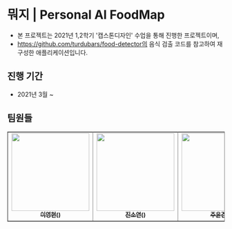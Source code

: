 # 뭐지 | Personal AI FoodMap
* 본 프로젝트는 2021년 1,2학기 '캡스톤디자인' 수업을 통해 진행한 프로젝트이며,
* https://github.com/turdubars/food-detector의 음식 검출 코드를 참고하여 재구성한 애플리케이션입니다.

## 진행 기간
* 2021년 3월 ~ 

## 팀원들

<table align="center" border="1.5" bordercolor="gray">
    <tr>
        <td align="center"><a href="https://github.com/Ryeoryeon"><img src="https://avatars3.githubusercontent.com/u/50348995?s=500&u=7484588e133e5efa66f6cd14dac2417a90a4f598&v=4" width="180px;" alt=""/><br/><sub><b>이영현()</b></sub></a></td>
        <td align="center"><a href="https://github.com/jinjinzara"><img src="https://avatars.githubusercontent.com/u/82082271?v=4" width="180px;" alt=""/><br/><sub><b>진소연()</b></sub></a></td>
        <td align="center"><a href="https://github.com/gemiJ"><img src="https://avatars.githubusercontent.com/u/30407907?v=4" width="180px;" alt=""/><br/><sub><b>주윤겸()</b></sub></a></td>
    </tr>
</table>